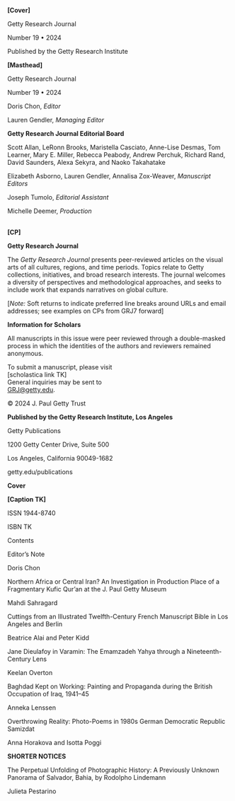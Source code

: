 **\[Cover\]**

Getty Research Journal

Number 19 • 2024

Published by the Getty Research Institute

**\[Masthead\]**

Getty Research Journal

Number 19 • 2024

Doris Chon, *Editor*

Lauren Gendler, *Managing Editor*

**Getty Research Journal Editorial Board**

Scott Allan, LeRonn Brooks, Maristella Casciato, Anne-Lise Desmas, Tom Learner, Mary E. Miller, Rebecca Peabody, Andrew Perchuk, Richard Rand, David Saunders, Alexa Sekyra, and Naoko Takahatake

Elizabeth Asborno, Lauren Gendler, Annalisa Zox-Weaver, *Manuscript Editors*

Joseph Tumolo, *Editorial Assistant*

Michelle Deemer, *Production*

**\
\[CP\]**

**Getty Research Journal**

The *Getty Research Journal* presents peer-reviewed articles on the visual arts of all cultures, regions, and time periods. Topics relate to Getty collections, initiatives, and broad research interests. The journal welcomes a diversity of perspectives and methodological approaches, and seeks to include work that expands narratives on global culture.

\[*Note:* Soft returns to indicate preferred line breaks around URLs and email addresses; see examples on CPs from GRJ7 forward\]

**Information for Scholars**

All manuscripts in this issue were peer reviewed through a double-masked process in which the identities of the authors and reviewers remained anonymous.

To submit a manuscript, please visit\
\[scholastica link TK\]\
General inquiries may be sent to\
GRJ@getty.edu.

© 2024 J. Paul Getty Trust

**Published by the Getty Research Institute, Los Angeles**

Getty Publications

1200 Getty Center Drive, Suite 500

Los Angeles, California 90049-1682

getty.edu/publications

**Cover**

**\[Caption TK\]**

ISSN 1944-8740

ISBN TK

Contents

Editor’s Note

Doris Chon

Northern Africa or Central Iran? An Investigation in Production Place of a Fragmentary Kufic Qurʼan at the J. Paul Getty Museum

Mahdi Sahragard

Cuttings from an Illustrated Twelfth-Century French Manuscript Bible in Los Angeles and Berlin

Beatrice Alai and Peter Kidd

Jane Dieulafoy in Varamin: The Emamzadeh Yahya through a Nineteenth-Century Lens

Keelan Overton

Baghdad Kept on Working: Painting and Propaganda during the British Occupation of Iraq, 1941–45

Anneka Lenssen

Overthrowing Reality: Photo-Poems in 1980s German Democratic Republic Samizdat

Anna Horakova and Isotta Poggi

**SHORTER NOTICES**

The Perpetual Unfolding of Photographic History: A Previously Unknown Panorama of Salvador, Bahia, by Rodolpho Lindemann

Julieta Pestarino
